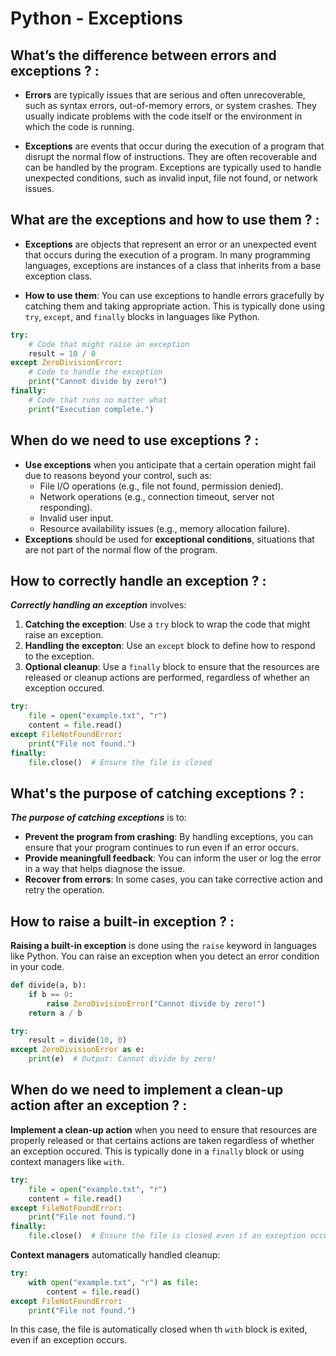# Python - Exceptions

## What’s the difference between errors and exceptions ? :

- **Errors** are typically issues that are serious and often unrecoverable, 
such as syntax errors, out-of-memory errors, or system crashes. 
They usually indicate problems with the code itself or 
the environment in which the code is running.

- **Exceptions** are events that occur during the execution of a program that
disrupt the normal flow of instructions. 
They are often recoverable and can be handled by the program. 
Exceptions are typically used to handle unexpected conditions, 
such as invalid input, file not found, or network issues.

## What are the exceptions and how to use them ? :

- **Exceptions** are objects that represent an error or an unexpected event that
occurs during the execution of a program. In many programming languages,
exceptions are instances of a class that inherits from a base exception class.

- **How to use them**: You can use exceptions to handle errors gracefully
by catching them and taking appropriate action. This is typically done using `try`,
  `except`, and `finally` blocks in languages like Python.

```python
try:
    # Code that might raise an exception
    result = 10 / 0
except ZeroDivisionError:
    # Code to handle the exception
    print("Cannot divide by zero!")
finally:
    # Code that runs no matter what
    print("Execution complete.")
```

## When do we need to use exceptions ? :

- **Use exceptions** when you anticipate that a certain operation might fail due to reasons
beyond your control, such as:
  * File I/O operations (e.g., file not found, permission denied).
  * Network operations (e.g., connection timeout, server not responding).
  * Invalid user input.
  * Resource availability issues (e.g., memory allocation failure).
- **Exceptions** should be used for **exceptional conditions**, situations that are not part of
the normal flow of the program.

## How to correctly handle an exception ? :

***Correctly handling an exception*** involves:
1. **Catching the exception**: Use a `try` block to wrap the code that might raise an exception.
2. **Handling the excepton**: Use an `except` block to define how to respond to the exception.
3. **Optional cleanup**: Use a `finally` block to ensure that the resources are released or
cleanup actions are performed, regardless of whether an exception occured.
```python
try:
    file = open("example.txt", "r")
    content = file.read()
except FileNotFoundError:
    print("File not found.")
finally:
    file.close()  # Ensure the file is closed
```

## What's the purpose of catching exceptions ? :

***The purpose of catching exceptions*** is to:
* **Prevent the program from crashing**: By handling exceptions, you can ensure that your program
continues to run even if an error occurs.
* **Provide meaningfull feedback**: You can inform the user or log the error in a way that helps
diagnose the issue.
* **Recover from errors**: In some cases, you can take corrective action and retry the operation.

## How to raise a built-in exception ? :

**Raising a built-in exception** is done using the `raise` keyword in languages like Python.
You can raise an exception when you detect an error condition in your code.
```python
def divide(a, b):
    if b == 0:
        raise ZeroDivisionError("Cannot divide by zero!")
    return a / b

try:
    result = divide(10, 0)
except ZeroDivisionError as e:
    print(e)  # Output: Cannot divide by zero!
```
 
## When do we need to implement a clean-up action after an exception ? :

**Implement a clean-up action** when you need to ensure that resources are properly released
or that certains actions are taken regardless of whether an exception occured.
This is typically done in a `finally` block or using context managers like `with`.
```python
try:
    file = open("example.txt", "r")
    content = file.read()
except FileNotFoundError:
    print("File not found.")
finally:
    file.close()  # Ensure the file is closed even if an exception occurs
```

**Context managers** automatically handled cleanup:
```python
try:
    with open("example.txt", "r") as file:
        content = file.read()
except FileNotFoundError:
    print("File not found.")
```
In this case, the file is automatically closed when th `with` block is exited, 
even if an exception occurs.
